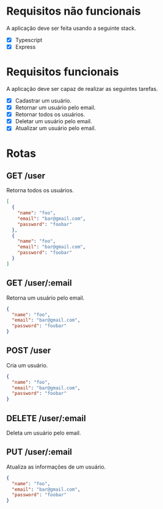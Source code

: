 # Requisitos não funcionais
A aplicação deve ser feita usando a seguinte stack.
- [x] Typescript
- [x] Express

# Requisitos funcionais
A aplicação deve ser capaz de realizar as seguintes tarefas.
- [x] Cadastrar um usuário.
- [x] Retornar um usuário pelo email.
- [X] Retornar todos os usuários.
- [X] Deletar um usuário pelo email.
- [X] Atualizar um usuário pelo email.

# Rotas
## GET /user
Retorna todos os usuários.
``` json
[
  {
    "name": "foo",
    "email": "bar@gmail.com",
    "password": "foobar"
  },
  {
    "name": "foo",
    "email": "bar@gmail.com",
    "password": "foobar"
  }
]
```

## GET /user/:email
Retorna um usuário pelo email.
``` json
{
  "name": "foo",
  "email": "bar@gmail.com",
  "password": "foobar"
}
```

## POST /user
Cria um usuário.

``` json
{
  "name": "foo",
  "email": "bar@gmail.com",
  "password": "foobar"
}
```

## DELETE /user/:email
Deleta um usuário pelo email.

## PUT /user/:email
Atualiza as informações de um usuário.

``` json
{
  "name": "foo",
  "email": "bar@gmail.com",
  "password": "foobar"
}
```